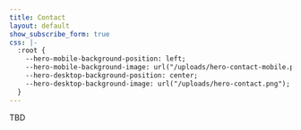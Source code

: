 ```yaml
---
title: Contact
layout: default
show_subscribe_form: true
css: |-
  :root {
    --hero-mobile-background-position: left;
    --hero-mobile-background-image: url("/uploads/hero-contact-mobile.png");
    --hero-desktop-background-position: center;
    --hero-desktop-background-image: url("/uploads/hero-contact.png");
  }
---
```


<section class="hero">
TBD
</section>